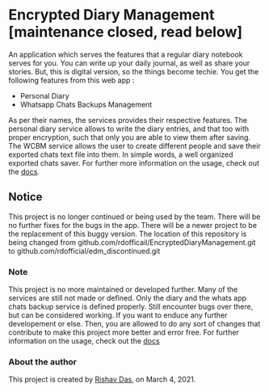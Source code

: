 # Encrypted Diary Management [maintenance closed, read below]

An application which serves the features that a regular diary notebook serves for you. You can write up your daily journal, as well as share your stories. But, this is digital version, so the things become techie. You get the following features from this web app :
* Personal Diary
* Whatsapp Chats Backups Management

As per their names, the services provides their respective features. The personal diary service allows to write the diary entries, and that too with proper encryption, such that only you are able to view them after saving. The WCBM service allows the user to create different people and save their exported chats text file into them. In simple words, a well organized exported chats saver. For further more information on the usage, check out the [docs](docs/user-guide.md).

## Notice
This project is no longer continued or being used by the team. There will be no further fixes for the bugs in the app. There will be a newer project to be the replacement of this buggy version. The location of this repository is being changed from github.com/rdofficail/EncryptedDiaryManagement.git to github.com/rdofficial/edm_discontinued.git

### Note

This project is no more maintained or developed further. Many of the services are still not made or defined. Only the diary and the whats app chats backup service is defined properly. Still encounter bugs over there, but can be considered working. If you want to enduce any further developement or else. Then, you are allowed to do any sort of changes that contribute to make this project more better and error free. For further information on the usage, check out the [docs](docs/dev-guide.md)

### About the author

This project is created by [Rishav Das](https://github.com/r1shavd/), on March 4, 2021.
